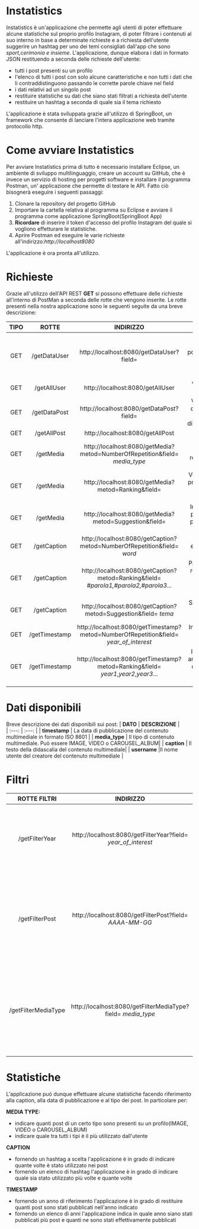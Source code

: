 # Instatistics
Instatistics è un'applicazione che permette agli utenti di poter effettuare alcune statistiche sul proprio profilo Instagram, di poter filtrare i contenuti al suo interno in base a determinate richieste e a richiesta dell'utente suggerire un hashtag per uno dei temi consigliati dall'app che sono *sport,cerimonia e insieme*. L'applicazione, dunque elabora i dati in formato JSON restituendo a seconda delle richieste dell'utente:
* tutti i post presenti su un profilo
* l'elenco di tutti i post con solo alcune caratteristiche e non tutti i dati che li contraddistinguono passando le corrette parole chiave nel field
* i dati relativi ad un singolo post
* restituire statistiche su dati che siano stati filtrati a richiesta dell'utente
* restituire un hashtag a seconda di quale sia il tema richiesto



L'applicazione è stata sviluppata grazie all'utilizzo di SpringBoot, un framework che consente di lanciare l'intera applicazione web tramite protocollo http.

# Come avviare Instatistics
Per avviare Instatistics prima di tutto è necessario installare Eclipse, un ambiente di sviluppo multilinguaggio, creare un account su GitHub, che è invece un servizio di hosting per progetti software e installare il programma Postman, un' applicazione che permette di testare le API. Fatto ciò bisognerà eseguire i seguenti passaggi:
1.  Clonare la repository del progetto GitHub
2.  Importare la cartella relativa al programma su Eclipse e avviare il programma come applicazione SpringBoot(SpringBoot App)
3.  **Ricordare** di inserire il token d'accesso del profilo Instagram del quale si vogliono effetturare le statistiche.
4.  Aprire Postman ed eseguire le varie richieste all'indirizzo:*http://localhost8080*

L'applicazione è ora pronta all'utilizzo.

# Richieste
Grazie all'utilizzo dell'API REST **GET** si possono effettuare delle richieste all'interno di PostMan a seconda delle rotte che vengono inserite. Le rotte presenti nella nostra applicazione sono le seguenti seguite da una breve descrizione:

|**TIPO**|**ROTTE** |**INDIRIZZO** | **DESCRIZIONE**    |
| :---: | :---: | :---: | :---: | 
|GET|/getDataUser|http://localhost:8080/getDataUser?field= |Verrà restituito l'elenco di tutti i post specificando semplicemente l'Id e il tipo di post di default, ma è possibile accedere anche ad altre caratteristiche dei post scrivendo dopo field una o più delle parole chiave a disposizione (**timestamp**,**caption**,**username**,**media_type**) | 
|GET|/getAllUser|http://localhost:8080/getAllUser|Verrà restituito direttamente l'elenco di tutti i post, con tutti i dati disponibili|
|GET|/getDataPost|http://localhost:8080/getDataPost?field= |Verrà restituito il singolo post con l'Id e il tipo di post di default; se si è interessati ad altri dati riguardanti il post basterà elencare dopo field una delle parole chiave a disposizione(**timestamp**,**caption**,**username**,**media_type**)|
|GET|/getAllPost|http://localhost:8080/getAllPost |Verrà restituito il post con tutti i dati disponibili|
|GET|/getMedia|http://localhost:8080/getMedia?metod=NumberOfRepetition&field= *media_type*| Inserendo al posto di *media_type* una delle tre parole chiave **IMAGE**,**VIDEO** o **CAROUSEL_ALBUM** verrà restituito il numero di post presenti sul profilo Instagram d'interesse corrispondenti al *media_type* fornito |
|GET|/getMedia|http://localhost:8080/getMedia?metod=Ranking&field=| Verrà restituito il media_type maggiormente presente sul profilo Instagram in analisi. Quindi analizzando tutti i post tra immagini,album e video restituisce il tipo più frequente|
|GET|/getMedia|http://localhost:8080/getMedia?metod=Suggestion&field= | In funzione del tipo di post maggiormente frequente sul profilo Instagram analizzato e della tipologia dell'ultimo post pubblicato l'applicazione consiglia che tipo di post pubblicare tra: IMAGE,VIDEO o CAROUSEL_ALBUM|
|GET|/getCaption|http://localhost:8080/getCaption?metod=NumberOfRepetition&field= *word*| Inserendo al posto di *word* l'hashtag d'interesse (ad esempio #mare) verrà restituito il numero di volte in cui l'hashtag è stato utilizzato nei post|
|GET|/getCaption|http://localhost:8080/getCaption?metod=Ranking&field= *#parola1,#parola2,#parola3...* |Passando un elenco di hashtag a scelta dell'utente verrà restituito tra quelli scritti quello maggiormente presente sul profilo Instagram e il numero di volte che è stato ripetuto (**IMPORTANTE** separare l'elenco dei vari hashtag attraverso l'utilizzo delle virgole)|
|GET|/getCaption|http://localhost:8080/getCaption?metod=Suggestion&field= *tema* | Scegliendo uno dei temi a disposizione tra *sport*,*insieme* e *cerimonia* l'applicazione consiglierà all'utente un hashtag per il proprio post|
|GET|/getTimestamp|http://localhost:8080/getTimestamp?metod=NumberOfRepetition&field= *year_of_interest* |Inserendo al posto di *year_of_interest* l'anno di interesse verrà restituito il numero di post pubblicati nel'anno indicato|
|GET|/getTimestamp|http://localhost:8080/getTimestamp?metod=Ranking&field= *year1*,*year2*,*year3*... |Inserendo al posto di *year1*,*year2,year3*... un elenco di anni(esempio 2021,2020,2019) verrà restituito l'anno in cui sono stati pubblicati più post e quanti ne sono stati pubblicati(**IMPORTANTE** separare gli anni attraverso l'utilizzo delle virgole)|

# Dati disponibili
Breve descrizione dei dati disponibili sui post:
|  **DATO**  | **DESCRIZIONE**    |   
| :---: | :---: |
| **timestamp** | La data di pubblicazione del contenuto multimediale in formato ISO 8601 | 
| **media_type** | Il tipo di contenuto multimediale. Può essere IMAGE, VIDEO o CAROUSEL_ALBUM|
| **caption** | Il testo della didascalia del contenuto multimediale|
| **username** |Il nome utente del creatore del contenuto multimediale |

# Filtri
|**ROTTE FILTRI**|**INDIRIZZO** | **DESCRIZIONE**    |
| :---: | :---: | :---: | 
|/getFilterYear |http://localhost:8080/getFilterYear?field= *year_of_interest* | Sostituendo *year_of_interest* con l'anno di interesse vengono filtrati tutti i post e saranno restituiti solo quelli pubblicati nell'anno indicato |
|/getFilterPost|http://localhost:8080/getFilterPost?field= *AAAA-MM-GG* |Inserendo una data al posto del campo *AAAA-MM-GG* i post verranno filtrati e se in tale data l'utente ha pubblicato qualche post quest'ultimo verrà restituito, altrimenti verrà restituito che non è stato trovato nulla|
|/getFilterMediaType|http://localhost:8080/getFilterMediaType?field= *media_type* |Sostituendo *media_type* con una delle parole chiavi IMAGE,VIDEO o CAROUSEL_ALBUM i post vengono filtrati e verranno restituiti solo quelli corrispondenti al *media_type* indicato|

# Statistiche
L'applicazione può dunque effettuare alcune statistiche facendo riferimento alla caption, alla data di pubblicazione e al tipo dei post. In particolare per:

**MEDIA TYPE:**
* indicare quanti post di un certo tipo sono presenti su un profilo(IMAGE, VIDEO o CAROUSEL_ALBUM)
* indicare quale tra tutti i tipi è il più utilizzato dall'utente

**CAPTION**
* fornendo un hashtag a scelta l'applicazione è in grado di indicare quante volte è stato utilizzato nei post
* fornendo un elenco di hashtag l'applicazione è in grado di indicare quale sia stato utilizzato più volte e quante volte 

**TIMESTAMP**
* fornendo un anno di riferimento l'applicazione è in grado di restituire quanti post sono stati pubblicati nell'anno indicato
* fornendo un elenco di anni l'applicazione indica in quale anno siano stati pubblicati più post e quanti ne sono stati effettivamente pubblicati






